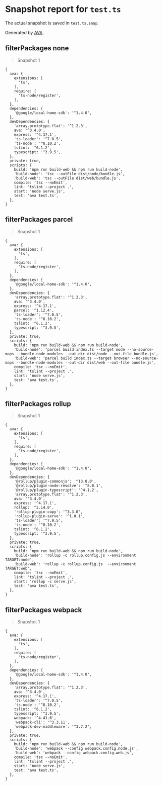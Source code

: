 # Snapshot report for `test.ts`

The actual snapshot is saved in `test.ts.snap`.

Generated by [AVA](https://avajs.dev).

## filterPackages none

> Snapshot 1

    {
      ava: {
        extensions: [
          'ts',
        ],
        require: [
          'ts-node/register',
        ],
      },
      dependencies: {
        '@google/local-home-sdk': '^1.4.0',
      },
      devDependencies: {
        'array.prototype.flat': '^1.2.3',
        ava: '^3.4.0',
        express: '^4.17.1',
        'ts-loader': '^7.0.5',
        'ts-node': '^8.10.2',
        tslint: '^6.1.2',
        typescript: '^3.9.5',
      },
      private: true,
      scripts: {
        build: 'npm run build-web && npm run build-node',
        'build-node': 'tsc --outFile dist/node/bundle.js',
        'build-web': 'tsc --outFile dist/web/bundle.js',
        compile: 'tsc --noEmit',
        lint: 'tslint --project .',
        start: 'node serve.js',
        test: 'ava test.ts',
      },
    }

## filterPackages parcel

> Snapshot 1

    {
      ava: {
        extensions: [
          'ts',
        ],
        require: [
          'ts-node/register',
        ],
      },
      dependencies: {
        '@google/local-home-sdk': '^1.4.0',
      },
      devDependencies: {
        'array.prototype.flat': '^1.2.3',
        ava: '^3.4.0',
        express: '^4.17.1',
        parcel: '^1.12.4',
        'ts-loader': '^7.0.5',
        'ts-node': '^8.10.2',
        tslint: '^6.1.2',
        typescript: '^3.9.5',
      },
      private: true,
      scripts: {
        build: 'npm run build-web && npm run build-node',
        'build-node': 'parcel build index.ts --target node --no-source-maps --bundle-node-modules --out-dir dist/node --out-file bundle.js',
        'build-web': 'parcel build index.ts --target browser --no-source-maps --bundle-node-modules --out-dir dist/web --out-file bundle.js',
        compile: 'tsc --noEmit',
        lint: 'tslint --project .',
        start: 'node serve.js',
        test: 'ava test.ts',
      },
    }

## filterPackages rollup

> Snapshot 1

    {
      ava: {
        extensions: [
          'ts',
        ],
        require: [
          'ts-node/register',
        ],
      },
      dependencies: {
        '@google/local-home-sdk': '^1.4.0',
      },
      devDependencies: {
        '@rollup/plugin-commonjs': '^13.0.0',
        '@rollup/plugin-node-resolve': '^8.0.1',
        '@rollup/plugin-typescript': '^4.1.2',
        'array.prototype.flat': '^1.2.3',
        ava: '^3.4.0',
        express: '^4.17.1',
        rollup: '^2.14.0',
        'rollup-plugin-copy': '^3.3.0',
        'rollup-plugin-serve': '^1.0.1',
        'ts-loader': '^7.0.5',
        'ts-node': '^8.10.2',
        tslint: '^6.1.2',
        typescript: '^3.9.5',
      },
      private: true,
      scripts: {
        build: 'npm run build-web && npm run build-node',
        'build-node': 'rollup -c rollup.config.js --environment TARGET:node',
        'build-web': 'rollup -c rollup.config.js  --environment TARGET:web',
        compile: 'tsc --noEmit',
        lint: 'tslint --project .',
        start: 'rollup -c serve.js',
        test: 'ava test.ts',
      },
    }

## filterPackages webpack

> Snapshot 1

    {
      ava: {
        extensions: [
          'ts',
        ],
        require: [
          'ts-node/register',
        ],
      },
      dependencies: {
        '@google/local-home-sdk': '^1.4.0',
      },
      devDependencies: {
        'array.prototype.flat': '^1.2.3',
        ava: '^3.4.0',
        express: '^4.17.1',
        'ts-loader': '^7.0.5',
        'ts-node': '^8.10.2',
        tslint: '^6.1.2',
        typescript: '^3.9.5',
        webpack: '^4.41.6',
        'webpack-cli': '^3.3.11',
        'webpack-dev-middleware': '^3.7.2',
      },
      private: true,
      scripts: {
        build: 'npm run build-web && npm run build-node',
        'build-node': 'webpack --config webpack.config.node.js',
        'build-web': 'webpack --config webpack.config.web.js',
        compile: 'tsc --noEmit',
        lint: 'tslint --project .',
        start: 'node serve.js',
        test: 'ava test.ts',
      },
    }

